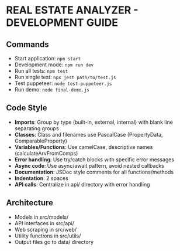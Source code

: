 # REAL ESTATE ANALYZER - DEVELOPMENT GUIDE

## Commands
- Start application: `npm start`
- Development mode: `npm run dev`
- Run all tests: `npm test`
- Run single test: `npx jest path/to/test.js`
- Test puppeteer: `node test-puppeteer.js`
- Run demo: `node final-demo.js`

## Code Style
- **Imports**: Group by type (built-in, external, internal) with blank line separating groups
- **Classes**: Class and filenames use PascalCase (PropertyData, ComparableProperty)
- **Variables/Functions**: Use camelCase, descriptive names (calculateArvFromComps)
- **Error handling**: Use try/catch blocks with specific error messages
- **Async code**: Use async/await pattern, avoid nested callbacks
- **Documentation**: JSDoc style comments for all functions/methods
- **Indentation**: 2 spaces
- **API calls**: Centralize in api/ directory with error handling

## Architecture
- Models in src/models/
- API interfaces in src/api/
- Web scraping in src/web/
- Utility functions in src/utils/
- Output files go to data/ directory